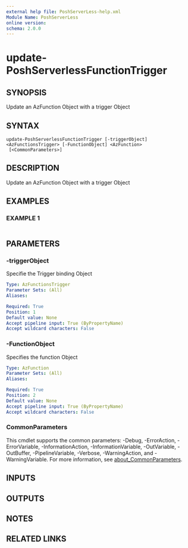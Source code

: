 ```yaml
---
external help file: PoshServerLess-help.xml
Module Name: PoshServerLess
online version:
schema: 2.0.0
---
```


# update-PoshServerlessFunctionTrigger

## SYNOPSIS
Update an AzFunction Object with a trigger Object

## SYNTAX

```
update-PoshServerlessFunctionTrigger [-triggerObject] <AzFunctionsTrigger> [-FunctionObject] <AzFunction>
 [<CommonParameters>]
```

## DESCRIPTION
Update an AzFunction Object with a trigger Object

## EXAMPLES

### EXAMPLE 1
```

```

## PARAMETERS

### -triggerObject
Specifie the Trigger binding Object

```yaml
Type: AzFunctionsTrigger
Parameter Sets: (All)
Aliases:

Required: True
Position: 1
Default value: None
Accept pipeline input: True (ByPropertyName)
Accept wildcard characters: False
```

### -FunctionObject
Specifies the function Object

```yaml
Type: AzFunction
Parameter Sets: (All)
Aliases:

Required: True
Position: 2
Default value: None
Accept pipeline input: True (ByPropertyName)
Accept wildcard characters: False
```

### CommonParameters
This cmdlet supports the common parameters: -Debug, -ErrorAction, -ErrorVariable, -InformationAction, -InformationVariable, -OutVariable, -OutBuffer, -PipelineVariable, -Verbose, -WarningAction, and -WarningVariable. For more information, see [about_CommonParameters](http://go.microsoft.com/fwlink/?LinkID=113216).

## INPUTS

## OUTPUTS

## NOTES

## RELATED LINKS
